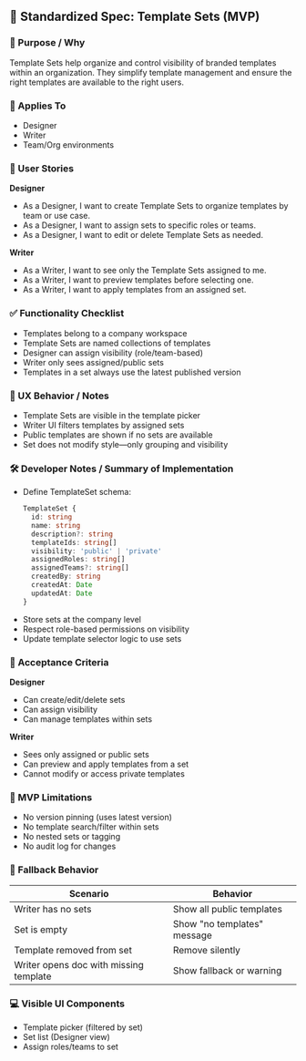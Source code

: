 ## 📝 Standardized Spec: Template Sets (MVP)

### 📌 Purpose / Why
Template Sets help organize and control visibility of branded templates within an organization. They simplify template management and ensure the right templates are available to the right users.

### 👥 Applies To
- Designer
- Writer
- Team/Org environments

### 🧾 User Stories

**Designer**
- As a Designer, I want to create Template Sets to organize templates by team or use case.
- As a Designer, I want to assign sets to specific roles or teams.
- As a Designer, I want to edit or delete Template Sets as needed.

**Writer**
- As a Writer, I want to see only the Template Sets assigned to me.
- As a Writer, I want to preview templates before selecting one.
- As a Writer, I want to apply templates from an assigned set.

### ✅ Functionality Checklist
- Templates belong to a company workspace
- Template Sets are named collections of templates
- Designer can assign visibility (role/team-based)
- Writer only sees assigned/public sets
- Templates in a set always use the latest published version

### 🎨 UX Behavior / Notes
- Template Sets are visible in the template picker
- Writer UI filters templates by assigned sets
- Public templates are shown if no sets are available
- Set does not modify style—only grouping and visibility

### 🛠 Developer Notes / Summary of Implementation
- Define TemplateSet schema:
  ```ts
  TemplateSet {
    id: string
    name: string
    description?: string
    templateIds: string[]
    visibility: 'public' | 'private'
    assignedRoles: string[]
    assignedTeams?: string[]
    createdBy: string
    createdAt: Date
    updatedAt: Date
  }
  ```
- Store sets at the company level
- Respect role-based permissions on visibility
- Update template selector logic to use sets

### 🎯 Acceptance Criteria
**Designer**
- Can create/edit/delete sets
- Can assign visibility
- Can manage templates within sets

**Writer**
- Sees only assigned or public sets
- Can preview and apply templates from a set
- Cannot modify or access private templates

### 🚫 MVP Limitations
- No version pinning (uses latest version)
- No template search/filter within sets
- No nested sets or tagging
- No audit log for changes

### 🔁 Fallback Behavior
| Scenario                        | Behavior                             |
|--------------------------------|--------------------------------------|
| Writer has no sets             | Show all public templates            |
| Set is empty                   | Show "no templates" message         |
| Template removed from set      | Remove silently                      |
| Writer opens doc with missing template | Show fallback or warning        |

### 💻 Visible UI Components
- Template picker (filtered by set)
- Set list (Designer view)
- Assign roles/teams to set
